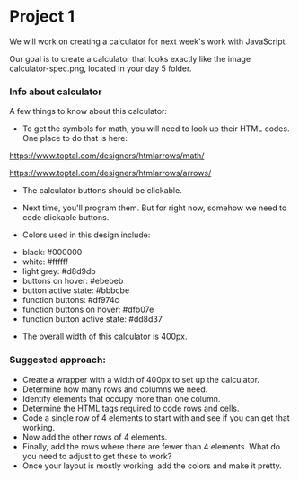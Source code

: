# Project 1
We will work on creating a calculator for next week's work with JavaScript.

Our goal is to create a calculator that looks exactly like the image calculator-spec.png, located in your day 5 folder.

### Info about calculator
A few things to know about this calculator:

* To get the symbols for math, you will need to look up their HTML codes. One place to do that is here:

https://www.toptal.com/designers/htmlarrows/math/

https://www.toptal.com/designers/htmlarrows/arrows/

* The calculator buttons should be clickable. 
* Next time, you'll program them. But for right now, somehow we need to code clickable buttons.

* Colors used in this design include:

- black: #000000
- white: #ffffff
- light grey: #d8d9db
- buttons on hover: #ebebeb
- button active state: #bbbcbe
- function buttons: #df974c
- function buttons on hover: #dfb07e
- function button active state: #dd8d37

* The overall width of this calculator is 400px.

### Suggested approach:
* Create a wrapper with a width of 400px to set up the calculator.
* Determine how many rows and columns we need.
* Identify elements that occupy more than one column.
* Determine the HTML tags required to code rows and cells.
* Code a single row of 4 elements to start with and see if you can get that working.
* Now add the other rows of 4 elements.
* Finally, add the rows where there are fewer than 4 elements. What do you need to adjust to get these to work?
* Once your layout is mostly working, add the colors and make it pretty.
